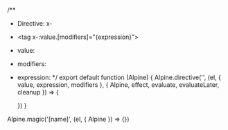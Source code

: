 
/**
 * Directive: x-
 *  <tag x-:value.[modifiers]="{expression}"></tag>
 *  value:
 *  modifiers: 
 *  expression: 
 */
export default function (Alpine) {
    Alpine.directive('', (el, { value, expression, modifiers }, { Alpine, effect, evaluate, evaluateLater, cleanup }) => {
        
    })
}

Alpine.magic('[name]', (el, { Alpine }) => {})
